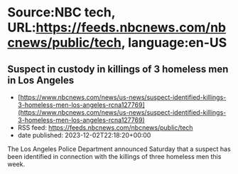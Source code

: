# Source:NBC tech, URL:https://feeds.nbcnews.com/nbcnews/public/tech, language:en-US

## Suspect in custody in killings of 3 homeless men in Los Angeles
 - [https://www.nbcnews.com/news/us-news/suspect-identified-killings-3-homeless-men-los-angeles-rcna127769](https://www.nbcnews.com/news/us-news/suspect-identified-killings-3-homeless-men-los-angeles-rcna127769)
 - RSS feed: https://feeds.nbcnews.com/nbcnews/public/tech
 - date published: 2023-12-02T22:18:20+00:00

The Los Angeles Police Department announced Saturday that a suspect has been identified in connection with the killings of three homeless men this week.

